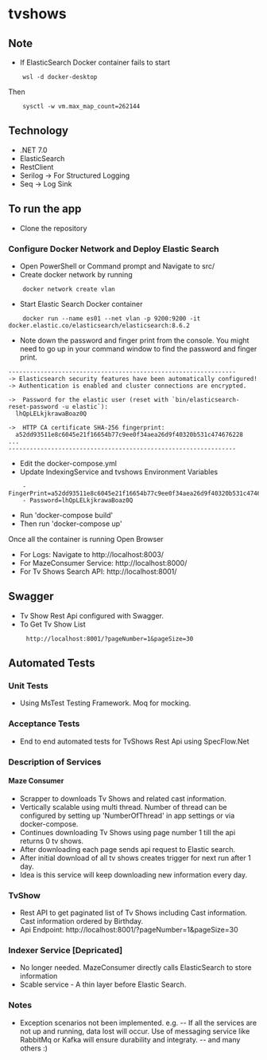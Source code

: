 # tvshows
## Note
- If ElasticSearch Docker container fails to start
```
    wsl -d docker-desktop
```
Then
```
    sysctl -w vm.max_map_count=262144
```
## Technology 
- .NET 7.0
- ElasticSearch
- RestClient
- Serilog -> For Structured Logging
- Seq -> Log Sink

## To run the app
- Clone the repository

### Configure Docker Network and Deploy Elastic Search
- Open PowerShell or Command prompt and Navigate to src/
- Create docker network by running 
```
    docker network create vlan
```
- Start Elastic Search Docker container
```
    docker run --name es01 --net vlan -p 9200:9200 -it docker.elastic.co/elasticsearch/elasticsearch:8.6.2
```
- Note down the password and finger print from the console. You might need to go up in your command window to find the password and finger print. 
```
----------------------------------------------------------------
-> Elasticsearch security features have been automatically configured!
-> Authentication is enabled and cluster connections are encrypted.

->  Password for the elastic user (reset with `bin/elasticsearch-reset-password -u elastic`):
  lhQpLELkjkrawaBoaz0Q

->  HTTP CA certificate SHA-256 fingerprint:
  a52dd93511e8c6045e21f16654b77c9ee0f34aea26d9f40320b531c474676228
...
----------------------------------------------------------------
```
- Edit the docker-compose.yml
- Update IndexingService and tvshows Environment Variables
```
    - FingerPrint=a52dd93511e8c6045e21f16654b77c9ee0f34aea26d9f40320b531c474676228
    - Password=lhQpLELkjkrawaBoaz0Q
```
- Run 'docker-compose build'
- Then run 'docker-compose up'

Once all the container is running Open Browser
- For Logs: Navigate to http://localhost:8003/
- For MazeConsumer Service: http://localhost:8000/
- For Tv Shows Search API: http://localhost:8001/ 
## Swagger
- Tv Show Rest Api configured with Swagger.
- To Get Tv Show List 
```
     http://localhost:8001/?pageNumber=1&pageSize=30
```

## Automated Tests
### Unit Tests
- Using MsTest Testing Framework. Moq for mocking.

### Acceptance Tests
- End to end automated tests for TvShows Rest Api using SpecFlow.Net

### Description of Services
#### Maze Consumer
- Scrapper to downloads Tv Shows and related cast information.
- Vertically scalable using multi thread. Number of thread can be configured by setting up 'NumberOfThread' in app settings or via docker-compose.
- Continues downloading Tv Shows using page number 1 till the api returns 0 tv shows.
- After downloading each page sends api request to Elastic search.
- After initial download of all tv shows creates trigger for next run after 1 day.
- Idea is this service will keep downloading new information every day.

### TvShow
- Rest API to get paginated list of Tv Shows including Cast information. Cast information ordered by Birthday.
- Api Endpoint: http://localhost:8001/?pageNumber=1&pageSize=30 

### Indexer Service [Depricated]
- No longer needed. MazeConsumer directly calls ElasticSearch to store information
- Scable service - A thin layer before Elastic Search. 


### Notes
- Exception scenarios not been implemented. e.g.
-- If all the services are not up and running, data lost will occur. Use of messaging service like RabbitMq or Kafka will ensure durability and integraty.
-- and many others :) 